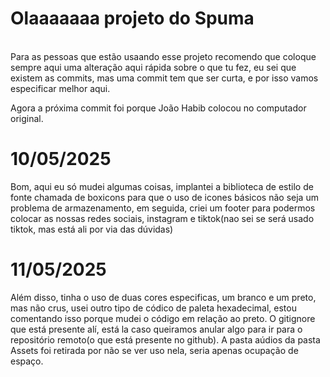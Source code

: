 # Olaaaaaaa projeto do Spuma
<br>
Para as pessoas que estão usaando esse projeto recomendo que coloque sempre aqui uma alteração aqui rápida sobre o que tu fez, eu sei que existem as commits, mas uma commit tem que ser curta, e por isso vamos especificar melhor aqui.


Agora a próxima commit foi porque João Habib colocou no computador original.

# 10/05/2025
Bom, aqui eu só mudei algumas coisas, implantei a biblioteca de estilo de fonte chamada de boxicons para que o uso de icones básicos não seja um problema de armazenamento, em seguida, criei um footer para podermos colocar as nossas redes sociais, instagram e tiktok(nao sei se será usado tiktok, mas está ali por via das dúvidas)

# 11/05/2025
Além disso, tinha o uso de duas cores especificas, um branco e um preto, mas não crus, usei outro tipo de códico de paleta hexadecimal, estou comentando isso porque mudei o código em relação ao preto. 
O gitignore que está presente alí, está la caso queiramos anular algo para ir para o repositório remoto(o que está presente no github).
A pasta aúdios da pasta Assets foi retirada por não se ver uso nela, seria apenas ocupação de espaço.

